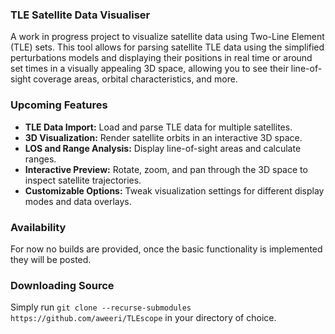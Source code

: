 ### TLE Satellite Data Visualiser

A work in progress project to visualize satellite data using Two-Line Element (TLE) sets. This tool allows for parsing satellite TLE data using the simplified perturbations models and displaying their positions in real time or around set times in a visually appealing 3D space, allowing you to see their line-of-sight coverage areas, orbital characteristics, and more.

### Upcoming Features

- **TLE Data Import:** Load and parse TLE data for multiple satellites.
- **3D Visualization:** Render satellite orbits in an interactive 3D space.
- **LOS and Range Analysis:** Display line-of-sight areas and calculate ranges.
- **Interactive Preview:** Rotate, zoom, and pan through the 3D space to inspect satellite trajectories.
- **Customizable Options:** Tweak visualization settings for different display modes and data overlays.

### Availability

For now no builds are provided, once the basic functionality is implemented they will be posted. 

### Downloading Source

Simply run `git clone --recurse-submodules https://github.com/aweeri/TLEscope` in your directory of choice.